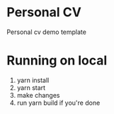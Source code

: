 # Personal CV
Personal cv demo template

# Running on local
1. yarn install
2. yarn start
3. make changes
4. run yarn build if you're done
